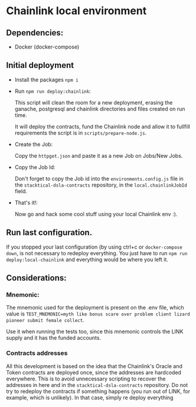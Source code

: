 # Chainlink local environment
## Dependencies:
- Docker (docker-compose)
## Initial deployment
- Install the packages ```npm i```
- Run ```npm run deploy:chainlink```: 

    This script will clean the room for a new deployment, erasing the ganache, postgresql and chainlink directories and files created on run time.
     
    It will deploy the contracts, fund the Chainlink node and allow it to fullfill requirements the script is in ```scripts/prepare-node.js```.  

- Create the Job:

    Copy the ```httpget.json``` and paste it as a new Job on Jobs/New Jobs.

- Copy the Job Id:

    Don't forget to copy the Job id into the ```environments.config.js``` file in the ```stacktical-dsla-contracts``` repository, in the ```local.chainlinkJobId``` field.
- That's it!:

    Now go and hack some cool stuff using your local Chainlink env :).

## Run last configuration.

If you stopped your last configuration (by using ctrl+c or ```docker-compose down```, is not necessary to redeploy everything. 
You just have to run ```npm run deploy:local-chainlink``` and everything would be where you left it.

## Considerations:
### Mnemonic:
The mnemonic used for the deployment is present on the .env file, which value is ```TEST_MNEMONIC=myth like bonus scare over problem client lizard pioneer submit female collect```.

Use it when running the tests too, since this mnemonic controls the LINK supply and it has the funded accounts.
### Contracts addresses

All this development is based on the idea that the Chainlink's Oracle and Token contracts are deployed once, since the addresses
are hardcoded everywhere. This is to avoid unnecessary scripting to recover the addresses in here and in the ```stacktical-dsla-contracts``` repository.
Do not try to redeploy the contracts if something happens (you run out of LINK, for example, which is unlikely). In that case, simply re deploy everything
